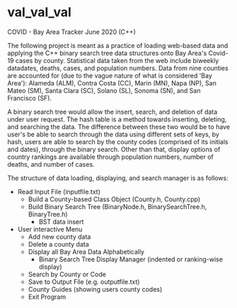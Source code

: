 # val_val_val
COVID - Bay Area Tracker June 2020 (C++)

The following project is meant as a practice of loading web-based data and applying the C++
binary search tree data structures onto Bay Area's Covid-19 cases by county. Statistical 
data taken from the web include biweekly datadates, deaths, cases, and population numbers. Data from
nine counties are accounted for (due to the vague nature of what is considered 'Bay Area'):
Alameda (ALM), Contra Costa (CC), Marin (MN), Napa (NP), San Mateo (SM), Santa Clara (SC), 
Solano (SL), Sonoma (SN), and San Francisco (SF).

A binary search tree would allow the insert, search, and deletion of data under user request.
The hash table is a method towards inserting, deleting, and searching the data. The difference between
these two would be to have user's be able to search through the data using different sets of keys,
by hash, users are able to search by the county codes (comprised of its initials and dates),
through the binary search. Other than that, display options of country rankings
are available through population numbers, number of deaths, and number of cases.

The structure of data loading, displaying, and search manager is as follows:
- Read Input File (inputfile.txt)
    - Build a County-based Class Object (County.h, County.cpp)
    - Build Binary Search Tree (BinaryNode.h, BinarySearchTree.h, BinaryTree.h)
        - BST data insert
- User interactive Menu
  - Add new county data
  - Delete a county data
  - Display all Bay Area Data Alphabetically
    - Binary Search Tree Display Manager (indented or ranking-wise display)
  - Search by County or Code
  - Save to Output File (e.g. outputfile.txt)
  - County Guides (showing users county codes)
  - Exit Program
